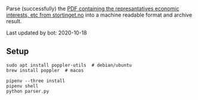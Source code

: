 Parse (successfully) the [PDF containing the represantatives economic interests, etc from stortinget.no](https://www.stortinget.no/no/Stortinget-og-demokratiet/Representantene/Okonomiske-interesser/) into a machine readable format and archive result.

Last updated by bot: 2020-10-18

## Setup
    sudo apt install poppler-utils  # debian/ubuntu
    brew install poppler  # macos

    pipenv --three install
    pipenv shell
    python parser.py
